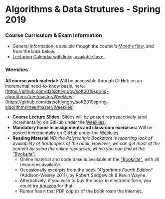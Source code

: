 # Algorithms & Data Strutures - Spring 2019

### Course Curriculum & Exam Information
* General information is availble though the course's [Moodle flow](https://cphbusiness.mrooms.net/course/editsection.php?id=27735&sr=0), and from the links below.
* [Lecturing Calendar with links, available here.](https://datsoftlyngby.github.io/soft2019spring/ALG_plan.html) 

### Weeklies
**All course work material:** Will be accessible through GitHub on an incremental need-to-know basis, here: [https://github.com/datsoftlyngby/soft2019spring-algorithms/tree/master/Weeklies](https://github.com/datsoftlyngby/soft2019spring-algorithms/tree/master/Weeklies)

- **Course Lecture Slides:** Slides will be posted retrospectively (and incrementally) on GitHub under the [Weeklies](https://github.com/datsoftlyngby/soft2019spring-algorithms/tree/master/Weeklies).
- **Mandatory hand-in assignments and classroom exercises:** Will be posted incrementally on GitHub under the [Weeklies](https://github.com/datsoftlyngby/soft2019spring-algorithms/tree/master/Weeklies).
- **Reading Material**
_NB: the Polytechnic Bookstore is reporting lack of availability of hardcopies of the book. However, we can get most of the content by using the online resources, which you can find at the ["Booksite":](https://algs4.cs.princeton.edu/home/)_
  * Online material and code base is available at the ["Booksite"](https://algs4.cs.princeton.edu/home/), with all resources available. 
  * Occasionally excerpts from the book _"Algorithms Fourth Edition"_ (Addison-Wesley 2011), by Robert Sedgewick & Kevin Wayne. 
  * Alternatively, if you wish to buy the book in electronic form, you could try [Amazon](https://www.amazon.com/Algorithms-Algorithms-4-Robert-Sedgewick-ebook-dp-B004P8J1NA/dp/B004P8J1NA/ref=mt_kindle?_encoding=UTF8&me=&qid=) for that.
  * Rumor has it that PDF copies of the book roam the internet..
